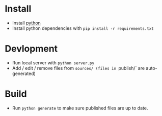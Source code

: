 # Install

* Install [python](https://www.python.org/downloads/)
* Install python dependencies with `pip install -r requirements.txt`

# Devlopment

* Run local server with `python server.py`
* Add / edit / remove files from `sources/
  (files in `publish/` are auto-generated)

# Build

* Run `python generate` to make sure published files are up to date.
